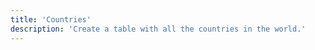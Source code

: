 ```yaml
---
title: 'Countries'
description: 'Create a table with all the countries in the world.'
---
```


<!-- Content of the page -->
